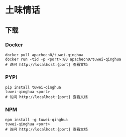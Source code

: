 # 土味情话

## 下载

### Docker

```
docker pull apachecn0/tuwei-qinghua
docker run -tid -p <port>:80 apachecn0/tuwei-qinghua
# 访问 http://localhost:{port} 查看文档
```

### PYPI

```
pip install tuwei-qinghua
tuwei-qinghua <port>
# 访问 http://localhost:{port} 查看文档
```

### NPM

```
npm install -g tuwei-qinghua
tuwei-qinghua <port>
# 访问 http://localhost:{port} 查看文档
```